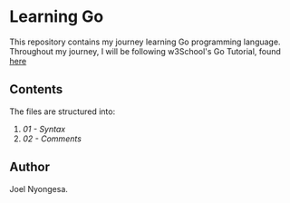 # Learning Go

This repository contains my journey learning Go programming language. Throughout my journey, I will be following w3School's Go Tutorial, found [here](https://www.w3schools.com/go)

## Contents

The files are structured into:

1. *01 - Syntax*
2. *02 - Comments*

## Author

Joel Nyongesa.
